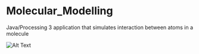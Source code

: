 # Molecular_Modelling
Java/Processing 3 application that simulates interaction between atoms in a molecule

![Alt Text](https://media.giphy.com/media/WsoU9F11qWxOfvvxlW/200w_d.gif)
